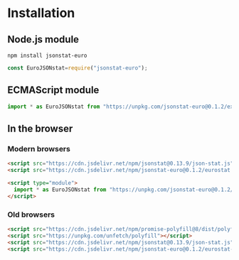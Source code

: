 # Installation

## Node.js module

```
npm install jsonstat-euro
```

```js
const EuroJSONstat=require("jsonstat-euro");
```

## ECMAScript module

```js
import * as EuroJSONstat from "https://unpkg.com/jsonstat-euro@0.1.2/export.mjs";
```

## In the browser

### Modern browsers

```html
<script src="https://cdn.jsdelivr.net/npm/jsonstat@0.13.9/json-stat.js"></script>
<script src="https://cdn.jsdelivr.net/npm/jsonstat-euro@0.1.2/eurostat.js"></script>
```

```html
<script type="module">
  import * as EuroJSONstat from "https://unpkg.com/jsonstat-euro@0.1.2/export.mjs";
</script>
```

### Old browsers

```html
<script src="https://cdn.jsdelivr.net/npm/promise-polyfill@8/dist/polyfill.min.js"></script>
<script src="https://unpkg.com/unfetch/polyfill"></script>
<script src="https://cdn.jsdelivr.net/npm/jsonstat@0.13.9/json-stat.js"></script>
<script src="https://cdn.jsdelivr.net/npm/jsonstat-euro@0.1.2/eurostat-ie.js"></script>
```
